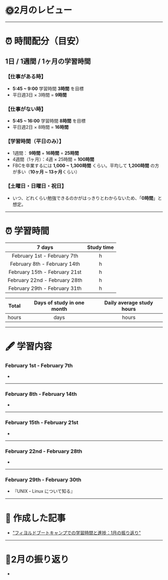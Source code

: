 # 🌞2月のレビュー
---

# ⏰ 時間配分（目安）
## 1日 / 1週間 / 1ヶ月の学習時間
### 【仕事がある時】
- **5:45 ~ 9:00** 学習時間 **3時間** を目標
- 平日週3日 × 3時間 = **9時間**

### 【仕事がない時】
- **5:45 ~ 16:00** 学習時間 **8時間** を目標
- 平日週2日 × 8時間 = **16時間**

### 【学習時間（平日のみ）】
- 1週間： **9時間** + **16時間** = **25時間**
- 4週間（1ヶ月）：4週 × 25時間 = **100時間**
- FBCを卒業するには **1,000 ~ 1,300時間** くらい。平均して **1,200時間** の方が多い（**10ヶ月 ~ 13ヶ月**くらい）

### 【土曜日・日曜日・祝日】
- いつ、どれくらい勉強できるのかがはっきりとわからないため、「**0時間**」と想定。

---

# ⏰ 学習時間
| 7 days | Study time |
| :---: | :---: |
| February 1st - February 7th |  h |
| February 8th - February 14th |  h |
| February 15th - February 21st |  h |
| February 22nd - February 28th |  h |
| February 29th - February 31th |  h |

| Total | Days of study in one month | Daily average study hours |
| :---: | :---: | :---: |
|  hours |  days |  hours |
---


# 🖋️ 学習内容
### February 1st - February 7th 
- 

---


### February 8th - February 14th
- 
---


### February 15th - February 21st
- 
---


### February 22nd - February 28th
- 
---


### February 29th - February 30th
- 『UNIX・Linux について知る』

---


# 📰 作成した記事
- ["フィヨルドブートキャンプでの学習時間と進捗：1月の振り返り"](https://yswengineer.hatenablog.com/entry/2024/02/02/095856)
---


# 🕺2月の振り返り
- 
